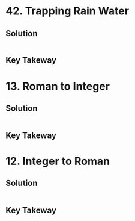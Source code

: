 
# 42. Trapping Rain Water

## Solution
```python


```

## Key Takeway


# 13. Roman to Integer

## Solution
```python


```

## Key Takeway


# 12. Integer to Roman

## Solution
```python

```

## Key Takeway

